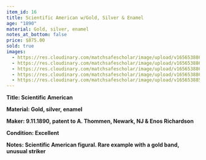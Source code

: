 ```yaml
---
item_id: 16
title: Scientific American w/Gold, Silver & Enamel
age: "1890"
material: Gold, silver, enamel
notes_at_bottom: false
price: $875.00
sold: true
images:
  - https://res.cloudinary.com/matchsafescholar/image/upload/v1656538862/sciAm3.jpg
  - https://res.cloudinary.com/matchsafescholar/image/upload/v1656538860/SciAm2.jpg
  - https://res.cloudinary.com/matchsafescholar/image/upload/v1656538860/SciAm1.jpg
  - https://res.cloudinary.com/matchsafescholar/image/upload/v1656538860/SciAm4.jpg
  - https://res.cloudinary.com/matchsafescholar/image/upload/v1656538859/sciAm_back_open.jpg
---
```

**Title:		Scientific American**


**Material:	Gold, silver, enamel**


**Maker:	        9.11.1890, patent to A. Thommen, Newark, NJ & Enos Richardson**


**Condition:	Excellent**


**Notes:		Scientific American figural. Rare example with a gold band, unusual striker**